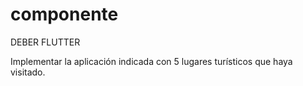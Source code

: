# componente
DEBER FLUTTER

Implementar la aplicación indicada con 5 lugares turísticos que haya visitado.
